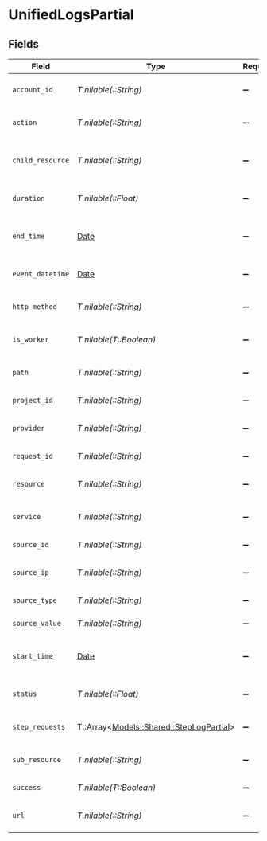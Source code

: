 # UnifiedLogsPartial


## Fields

| Field                                                                             | Type                                                                              | Required                                                                          | Description                                                                       | Example                                                                           |
| --------------------------------------------------------------------------------- | --------------------------------------------------------------------------------- | --------------------------------------------------------------------------------- | --------------------------------------------------------------------------------- | --------------------------------------------------------------------------------- |
| `account_id`                                                                      | *T.nilable(::String)*                                                             | :heavy_minus_sign:                                                                | The account ID of the request                                                     | 45355976281015164504                                                              |
| `action`                                                                          | *T.nilable(::String)*                                                             | :heavy_minus_sign:                                                                | The requested action                                                              | download                                                                          |
| `child_resource`                                                                  | *T.nilable(::String)*                                                             | :heavy_minus_sign:                                                                | The requested child resource                                                      | time-off                                                                          |
| `duration`                                                                        | *T.nilable(::Float)*                                                              | :heavy_minus_sign:                                                                | The request duration in milliseconds                                              | 356                                                                               |
| `end_time`                                                                        | [Date](https://ruby-doc.org/stdlib-2.6.1/libdoc/date/rdoc/Date.html)              | :heavy_minus_sign:                                                                | The request end time ISO8601 date string                                          | 2021-01-01T00:00:00Z                                                              |
| `event_datetime`                                                                  | [Date](https://ruby-doc.org/stdlib-2.6.1/libdoc/date/rdoc/Date.html)              | :heavy_minus_sign:                                                                | The event ISO8601 date string                                                     | 2021-01-01T00:00:00Z                                                              |
| `http_method`                                                                     | *T.nilable(::String)*                                                             | :heavy_minus_sign:                                                                | The requested HTTP method                                                         | get                                                                               |
| `is_worker`                                                                       | *T.nilable(T::Boolean)*                                                           | :heavy_minus_sign:                                                                | The asynchronous worker flag                                                      | false                                                                             |
| `path`                                                                            | *T.nilable(::String)*                                                             | :heavy_minus_sign:                                                                | The requested path                                                                | /unified/hris/employees                                                           |
| `project_id`                                                                      | *T.nilable(::String)*                                                             | :heavy_minus_sign:                                                                | The project ID of the request                                                     | dev-project-68574                                                                 |
| `provider`                                                                        | *T.nilable(::String)*                                                             | :heavy_minus_sign:                                                                | The requested provider                                                            | planday                                                                           |
| `request_id`                                                                      | *T.nilable(::String)*                                                             | :heavy_minus_sign:                                                                | The request ID                                                                    | adbf752f-6457-4ddd-89b3-98ae2252b83b                                              |
| `resource`                                                                        | *T.nilable(::String)*                                                             | :heavy_minus_sign:                                                                | The requested resource                                                            | employees                                                                         |
| `service`                                                                         | *T.nilable(::String)*                                                             | :heavy_minus_sign:                                                                | The requested service                                                             | hris                                                                              |
| `source_id`                                                                       | *T.nilable(::String)*                                                             | :heavy_minus_sign:                                                                | The requests source ID                                                            | 1234567890                                                                        |
| `source_ip`                                                                       | *T.nilable(::String)*                                                             | :heavy_minus_sign:                                                                | The requests source IPV4 ip address                                               | 192.168.1.1                                                                       |
| `source_type`                                                                     | *T.nilable(::String)*                                                             | :heavy_minus_sign:                                                                | The requests source type                                                          | DASHBOARD                                                                         |
| `source_value`                                                                    | *T.nilable(::String)*                                                             | :heavy_minus_sign:                                                                | The requests source value                                                         | ACCOUNT_TESTER                                                                    |
| `start_time`                                                                      | [Date](https://ruby-doc.org/stdlib-2.6.1/libdoc/date/rdoc/Date.html)              | :heavy_minus_sign:                                                                | The request start time ISO8601 date string                                        | 2021-01-01T00:00:00Z                                                              |
| `status`                                                                          | *T.nilable(::Float)*                                                              | :heavy_minus_sign:                                                                | The requests response status code                                                 | 200                                                                               |
| `step_requests`                                                                   | T::Array<[Models::Shared::StepLogPartial](../../models/shared/steplogpartial.md)> | :heavy_minus_sign:                                                                | The list of provider requests                                                     |                                                                                   |
| `sub_resource`                                                                    | *T.nilable(::String)*                                                             | :heavy_minus_sign:                                                                | The requested sub resource                                                        | documents                                                                         |
| `success`                                                                         | *T.nilable(T::Boolean)*                                                           | :heavy_minus_sign:                                                                | The request success flag                                                          | true                                                                              |
| `url`                                                                             | *T.nilable(::String)*                                                             | :heavy_minus_sign:                                                                | The requested URL                                                                 | https://api.stackone.com/unified/hris/employees?raw=false                         |